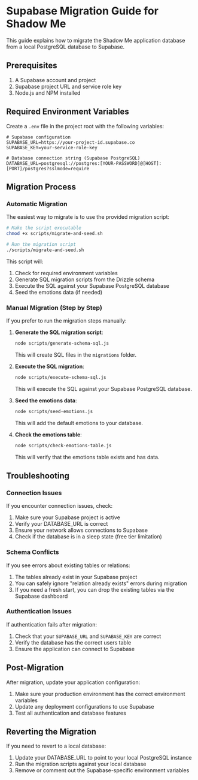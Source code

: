 # Supabase Migration Guide for Shadow Me

This guide explains how to migrate the Shadow Me application database from a local PostgreSQL database to Supabase.

## Prerequisites

1. A Supabase account and project
2. Supabase project URL and service role key
3. Node.js and NPM installed

## Required Environment Variables

Create a `.env` file in the project root with the following variables:

```
# Supabase configuration
SUPABASE_URL=https://your-project-id.supabase.co
SUPABASE_KEY=your-service-role-key

# Database connection string (Supabase PostgreSQL)
DATABASE_URL=postgresql://postgres:[YOUR-PASSWORD]@[HOST]:[PORT]/postgres?sslmode=require
```

## Migration Process

### Automatic Migration

The easiest way to migrate is to use the provided migration script:

```bash
# Make the script executable
chmod +x scripts/migrate-and-seed.sh

# Run the migration script
./scripts/migrate-and-seed.sh
```

This script will:
1. Check for required environment variables
2. Generate SQL migration scripts from the Drizzle schema
3. Execute the SQL against your Supabase PostgreSQL database
4. Seed the emotions data (if needed)

### Manual Migration (Step by Step)

If you prefer to run the migration steps manually:

1. **Generate the SQL migration script**:
   ```bash
   node scripts/generate-schema-sql.js
   ```
   This will create SQL files in the `migrations` folder.

2. **Execute the SQL migration**:
   ```bash
   node scripts/execute-schema-sql.js
   ```
   This will execute the SQL against your Supabase PostgreSQL database.

3. **Seed the emotions data**:
   ```bash
   node scripts/seed-emotions.js
   ```
   This will add the default emotions to your database.

4. **Check the emotions table**:
   ```bash
   node scripts/check-emotions-table.js
   ```
   This will verify that the emotions table exists and has data.

## Troubleshooting

### Connection Issues

If you encounter connection issues, check:

1. Make sure your Supabase project is active
2. Verify your DATABASE_URL is correct
3. Ensure your network allows connections to Supabase
4. Check if the database is in a sleep state (free tier limitation)

### Schema Conflicts

If you see errors about existing tables or relations:

1. The tables already exist in your Supabase project
2. You can safely ignore "relation already exists" errors during migration
3. If you need a fresh start, you can drop the existing tables via the Supabase dashboard

### Authentication Issues

If authentication fails after migration:

1. Check that your `SUPABASE_URL` and `SUPABASE_KEY` are correct
2. Verify the database has the correct users table
3. Ensure the application can connect to Supabase

## Post-Migration

After migration, update your application configuration:

1. Make sure your production environment has the correct environment variables
2. Update any deployment configurations to use Supabase
3. Test all authentication and database features

## Reverting the Migration

If you need to revert to a local database:

1. Update your DATABASE_URL to point to your local PostgreSQL instance
2. Run the migration scripts against your local database
3. Remove or comment out the Supabase-specific environment variables